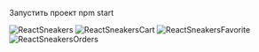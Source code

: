 Запустить проект npm start

![ReactSneakers](https://user-images.githubusercontent.com/74454444/128169919-23cb0b10-9462-4cd4-9193-fcba2625c6d5.png)
![ReactSneakersCart](https://user-images.githubusercontent.com/74454444/128169926-8073fc7d-49d7-4e71-8c36-0d1e19f12e00.png)
![ReactSneakersFavorite](https://user-images.githubusercontent.com/74454444/128169930-f62df390-e049-4f5b-8833-54d85c122041.png)
![ReactSneakersOrders](https://user-images.githubusercontent.com/74454444/128169933-d24194ab-d3af-4393-a15a-50511e41f066.png)



